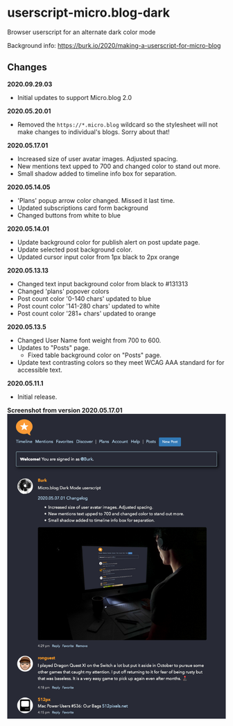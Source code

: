 # userscript-micro.blog-dark
Browser userscript for an alternate dark color mode


Background info: https://burk.io/2020/making-a-userscript-for-micro-blog

## Changes


**2020.09.29.03**
- Initial updates to support Micro.blog 2.0

**2020.05.20.01**
- Removed the `https://*.micro.blog` wildcard so the stylesheet will not make changes to individual's blogs. Sorry about that!

**2020.05.17.01**
- Increased size of user avatar images. Adjusted spacing.
- New mentions text upped to 700 and changed color to stand out more.
- Small shadow added to timeline info box for separation.

**2020.05.14.05**
- 'Plans' popup arrow color changed. Missed it last time.
- Updated subscriptions card form background
- Changed buttons from white to blue

**2020.05.14.01**
- Update background color for publish alert on post update page.
- Update selected post background color.
- Updated cursor input color from 1px black to 2px orange

**2020.05.13.13**
- Changed text input background color from black to #131313
- Changed 'plans' popover colors
- Post count color '0-140 chars' updated to blue
- Post count color '141-280 chars' updated to white
- Post count color '281+ chars' updated to orange

**2020.05.13.5**
- Changed User Name font weight from 700 to 600.
- Updates to "Posts" page.
    - Fixed table background color on "Posts" page.
- Update text contrasting colors so they meet WCAG AAA standard for for accessible text.

**2020.05.11.1**
- Initial release.


**Screenshot from version 2020.05.17.01**
![Screenshot from version 2020.05.17.01](https://github.com/jasonburk/userscript-micro.blog-dark/blob/master/userscript-mb-example-screenshot.png)